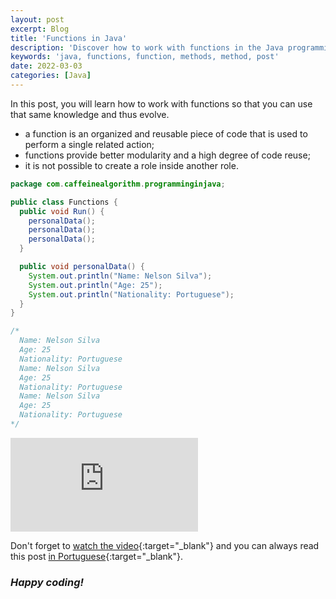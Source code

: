 ```yaml
---
layout: post
excerpt: Blog
title: 'Functions in Java'
description: 'Discover how to work with functions in the Java programming language. Get answers to your questions with the theory and examples presented.'
keywords: 'java, functions, function, methods, method, post'
date: 2022-03-03
categories: [Java]
---
```


In this post, you will learn how to work with functions so that you can use that same knowledge and thus evolve.

- a function is an organized and reusable piece of code that is used to perform a single related action;
- functions provide better modularity and a high degree of code reuse;
- it is not possible to create a role inside another role.

```java
package com.caffeinealgorithm.programminginjava;

public class Functions {
  public void Run() {
    personalData();
    personalData();
    personalData();
  }

  public void personalData() {
    System.out.println("Name: Nelson Silva");
    System.out.println("Age: 25");
    System.out.println("Nationality: Portuguese");
  }
}

/*
  Name: Nelson Silva
  Age: 25
  Nationality: Portuguese
  Name: Nelson Silva
  Age: 25
  Nationality: Portuguese
  Name: Nelson Silva
  Age: 25
  Nationality: Portuguese
*/
```

<div class="video-container">
  <iframe src="https://www.youtube.com/embed/BI1mwKihlJI" frameborder="0" allowfullscreen></iframe>
</div>

Don't forget to [watch the video](https://youtu.be/BI1mwKihlJI){:target="\_blank"} and you can always read this post [in Portuguese](https://caffeinealgorithm.com/blog/funcoes-em-java/){:target="\_blank"}.

### _Happy coding!_
